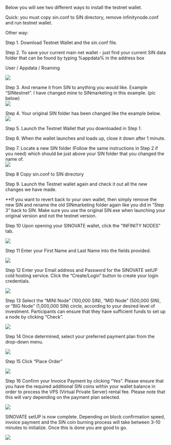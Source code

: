 Below you will see two different ways to install the testnet wallet.  
  
  
  
Quick: you must copy sin.conf to SIN directory, remove infinitynode.conf and run testnet wallet.

  
  
  
  

Other way:

  

Step 1. Download Testnet Wallet and the sin.conf file.  
  
Step 2. To save your current main net wallet - just find your current SIN data folder that can be found by typing %appdata% in the address box  
  
User / Appdata / Roaming  
  
![](https://lh4.googleusercontent.com/DLmCFX7Wk10X3E1a7Xgnx9tRgNHXq-mZR5Gt-KtLZ9n_tzSalxx1ZlAzlozNsIHB2I8ADsDJjb9mGqQ_UYtZ6K_ugmm302GX7GCUjEU_1KMFnX6qohJ2y25Md-94MsXoJggg2EWn)

  
  
  
  
  
  

Step 3. And rename it from SIN to anything you would like. Example “SINtestnet”. I have changed mine to SINmarketing in this example. (pic below)  
![](https://lh5.googleusercontent.com/A2nmObfrKWLD-aYKPmshu-Oq7hRD9dexaBMSTjUP_8CJSg1-qQQVhJlowE4-baxpX1nn3j1pyZCvF5fLjcb_Sxz6JND-7tSJloVL8cM4CaoG0Wf4i1sKxhdERXZFiYqMpOk-jHsm)  
  
  
Step 4. Your original SIN folder has been changed like the example below.  
![](https://lh4.googleusercontent.com/qhrX3ahiy6MMVxQ5CZz0j9I_BryrBcYzhkmU6OMLm5Nr8XtAGiZp0u-X_8-jHZ-ip0JzI-0QLnHSgTkwcibz0D5DemhZmj9_uiJUvNCb3Q6Rl8KQ1kZy7o1P6r5UIZ24Kgn8cChn)

  
  

Step 5. Launch the Testnet Wallet that you downloaded in Step 1.  
  
  
Step 6. When the wallet launches and loads up, close it down after 1 minute.

  
  
  
  
  
  
  
  
  
  
  
  
  

  
  
Step 7. Locate a new SIN folder (Follow the same instructions in Step 2 if you need) which should be just above your SIN folder that you changed the name of.  
![](https://lh6.googleusercontent.com/tqMbDUuk4PYRq2A6Samep8xHFx-x2RuE7b28EXlhSz0ng_tH_1EH97kwv7GugjFTJKIBeuRe9hldyfORiCe-aJpfrUd7UOWoifsrIAD58wIhbE_QEdIyayIUJxT6Vib-ZXlLJqoj)

  

Step 8  Copy sin.conf to SIN directory

  

Step 9.  Launch the Testnet wallet again and check it out all the new changes we have made.  
  
  
  
**If you want to revert back to your own wallet, then simply remove the new SIN and rename the old SINmarketing folder again like you did in “Step 3” back to SIN. Make sure you use the original SIN.exe when launching your original version and not the testnet version.

  
  
  
  
  

Step 10  Upon opening your SINOVATE wallet, click the “INFINITY NODES” tab.

![](https://lh4.googleusercontent.com/qC8UjSEof9LBy1u-P9EO7T5DU7mT1CrmEcR-98mtDT1AQK0RHDkRfNLOnV-z3odt1rZxFXOtvFysy5WYHV0zN8ZrKY1lMxes2sPA6GgM_3tg-DEA1pThcq_jg4M2Ef4A2Jx2S7kr)

Step 11  Enter your First Name and Last Name into the fields provided.

![](https://lh5.googleusercontent.com/dVNLW4g715IcJaPJz3egkhFrP1G6XYjpBS2l28qT8RVl6OdL8pdGno03gX9nEtRH1D0V-FUiS4u87eFY53A86T0kwFk11C9spfM883uJpVLYtapyUAjZ8bWamKylZxgzXnFFKbdV)

  
  

Step 12  Enter your Email address and Password for the SINOVATE setUP cold hosting service. Click the “Create/Login” button to create your login credentials.

![](https://lh6.googleusercontent.com/a1tGMNsIaA_8fKYF5Z2D8fEm_j_3HfcU6mQ-DyD-xlVXfbKpj7MODrvM1oyK0tqxRHMaTNuzPRIScdW8ptHG1hyFB3KIA-IiBzPE2xha5QNDoY0tUt17WPcNaLCpiWutXTCsX_5S)

Step 13  Select the “MINI Node” (100,000 SIN), “MID Node” (500,000 SIN), or “BIG Node” (1,000,000 SIN) circle, according to your desired level of investment. Participants can ensure that they have sufficient funds to set up a node by clicking “Check”.

![](https://lh5.googleusercontent.com/o_y-FIdIU16X7mqQX2WA-GBl3qkcZt4G9ZY2GjZCs6ZWXYHTZ0sPgk-2E98IMuirNbTSWWAMn9yh1LuGWrbLzVA1yQvGiC0atrX0hoBKFQp3sIAvZCzx7xokuBbRI7kVRoAFsp5C)

  

Step 14  Once determined, select your preferred payment plan from the drop-down menu.

![](https://lh4.googleusercontent.com/msH79S0WdgXYyW6DRfiTJfWlwZ2Cjp8lLftj5o8JR5k43Sc-2CLGUtelYWP41VpzJCdlmfWcPXCS4XXH-SrS2nLK30HVv0Z_K6mdpiCsEJODB7PwErdKiFN7FPuZno7bglPwSnCz)

Step 15  Click “Place Order”

![](https://lh4.googleusercontent.com/9ZL0KLbKZle_W3j1W3hZSHTuPrAoixPon4UDOr7Y0MJgGjEmmTLzpUZuWsrxr1ICGRea87DNdbBsrCWc-rzL3IhR-oY_1mKgMbxSZljFlyfaNclbTDA1K-mPyyje18245gUFlkdL)

  
  

Step 16  Confirm your Invoice Payment by clicking “Yes”. Please ensure that you have the required additional SIN coins within your wallet balance in order to process the VPS (Virtual Private Server) rental fee. Please note that this will vary depending on the payment plan selected.

![](https://lh5.googleusercontent.com/-lRO70Mkfj7YKA3o3gyiAowap4-M5KVqjdY_C5pCBRCNP-GDBzou3z7decc-1TtRkdOPCK6LzMvnasxJr6q9sUiuAZ1AXzWnQMbX_JsKZuOD7wJVGhytD3w9ZbMujhOrd8C9PlJd)

SINOVATE setUP is now complete. Depending on block confirmation speed, invoice payment and the SIN coin burning process will take between 3–10 minutes to initialize. Once this is done you are good to go.

![](https://lh3.googleusercontent.com/eUpybZA-UQTZSEV-dbYg55kFsGhyOSvG02uRa-d6fvlBXF-nT7zpvN1tuQa1PTfgVRfV-JLx2wn2od0YFdHVOMKKOy10fBRWXlKQvz5NRi0RgPPz7cCi-0iED_Pkhbwox6SOzExp)
